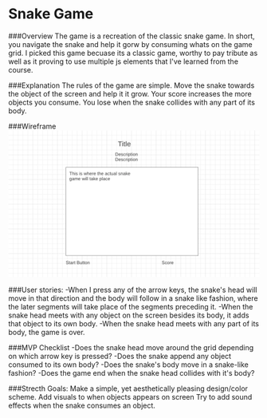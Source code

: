 # Snake Game

###Overview
The game is a recreation of the classic snake game. In short, you navigate the snake and help it gorw by consuming whats on the game grid. I picked this game becuase its a classic game, worthy to pay tribute as well as it proving to use multiple js elements that I've learned from the course. 

###Explanation 
The rules of the game are simple. Move the snake towards the object of the screen and help it it grow. Your score increases the more objects you consume. You lose when the snake collides with any part of its body. 

###Wireframe
![Wireframe](Images/SnakeGameWireframe.png)

###User stories: 
-When I press any of the arrow keys, the snake's head will move in that direction and the body will follow in a snake like fashion, where the later segments will take place of the segments preceding it. 
-When the snake head meets with any object on the screen besides its body, it adds that object to its own body. 
-When the snake head meets with any part of its body, the game is over.

###MVP Checklist
-Does the snake head move around the grid depending on which arrow key is pressed? 
-Does the snake append any object consumed to its own body?
-Does the snake's body move in a snake-like fashion? 
-Does the game end when the snake head collides with it's body?

###Strecth Goals:
Make a simple, yet aesthetically pleasing design/color scheme. 
Add visuals to when objects appears on screen 
Try to add sound effects when the snake consumes an object. 